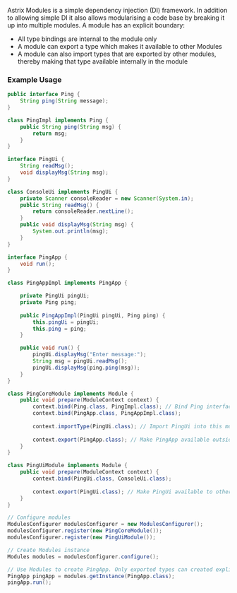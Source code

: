 Astrix Modules is a simple dependency injection (DI) framework. In addition to allowing simple DI it also allows modularising a code base by breaking it up into multiple modules. A module has an explicit boundary:

* All type bindings are internal to the module only
* A module can export a type which makes it available to other Modules
* A module can also import types that are exported by other modules, thereby making that type available internally in the module


### Example Usage

```java
public interface Ping {
	String ping(String message);
}

class PingImpl implements Ping {
	public String ping(String msg) {
		return msg;
	}
}

interface PingUi {
	String readMsg();
	void displayMsg(String msg);
}

class ConsoleUi implements PingUi {
	private Scanner consoleReader = new Scanner(System.in);
	public String readMsg() {
		return consoleReader.nextLine();
	}
	public void displayMsg(String msg) {
		System.out.println(msg);
	}
}

interface PingApp {
	void run();
}

class PingAppImpl implements PingApp {

	private PingUi pingUi;
	private Ping ping;
	
	public PingAppImpl(PingUi pingUi, Ping ping) {
		this.pingUi = pingUi;
		this.ping = ping;
	}

	public void run() {
		pingUi.displayMsg("Enter message:");
		String msg = pingUi.readMsg();
		pingUi.displayMsg(ping.ping(msg));
	}
}

class PingCoreModule implements Module {
	public void prepare(ModuleContext context) {
		context.bind(Ping.class, PingImpl.class); // Bind Ping interface to PingImpl.class
		context.bind(PingApp.class, PingAppImpl.class);
		
		context.importType(PingUi.class); // Import PingUi into this module
		
		context.export(PingApp.class); // Make PingApp available outside the module
	}
}

class PingUiModule implements Module {
	public void prepare(ModuleContext context) {
		context.bind(PingUi.class, ConsoleUi.class);
	
		context.export(PingUi.class); // Make PingUi available to other modules
	}
}

// Configure modules
ModulesConfigurer modulesConfigurer = new ModulesConfigurer();
modulesConfigurer.register(new PingCoreModule());
modulesConfigurer.register(new PingUiModule());

// Create Modules instance
Modules modules = modulesConfigurer.configure();

// Use Modules to create PingApp. Only exported types can created explicitly
PingApp pingApp = modules.getInstance(PingApp.class); 
pingApp.run();
```
